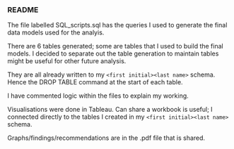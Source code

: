 ### README

The file labelled SQL_scripts.sql has the queries I used to generate the final data models used for the analyis. 

There are 6 tables generated; some are tables that I used to build the final models. I decided to separate out the table generation to maintain tables might be useful for other future analysis. 

They are all already written to my `<first initial><last name>` schema. Hence the DROP TABLE command at the start of each table. 
  
I have commented logic within the files to explain my working.  

Visualisations were done in Tableau. Can share a workbook is useful; I connected directly to the tables I created in my `<first initial><last name>` schema.

Graphs/findings/recommendations are in the .pdf file that is shared. 
